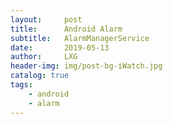 ```yaml
---
layout:     post
title:      Android Alarm
subtitle:   AlarmManagerService
date:       2019-05-13
author:     LXG
header-img: img/post-bg-iWatch.jpg
catalog: true
tags:
    - android
    - alarm
---
```



